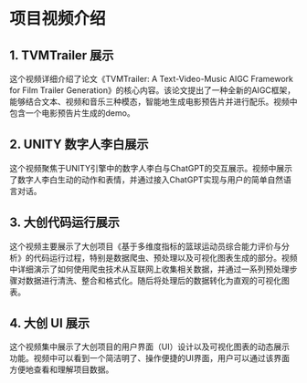 # 项目视频介绍  
  
## 1. TVMTrailer 展示  
  
  
这个视频详细介绍了论文《TVMTrailer: A Text-Video-Music AIGC Framework for Film Trailer Generation》的核心内容。该论文提出了一种全新的AIGC框架，能够结合文本、视频和音乐三种模态，智能地生成电影预告片并进行配乐。视频中包含一个电影预告片生成的demo。

  
## 2. UNITY 数字人李白展示  
  
  
这个视频聚焦于UNITY引擎中的数字人李白与ChatGPT的交互展示。视频中展示了数字人李白生动的动作和表情，并通过接入ChatGPT实现与用户的简单自然语言对话。
  
  
## 3. 大创代码运行展示  
  
  
这个视频主要展示了大创项目《基于多维度指标的篮球运动员综合能力评价与分析》的代码运行过程，特别是数据爬虫、预处理以及可视化图表生成的部分。视频中详细演示了如何使用爬虫技术从互联网上收集相关数据，并通过一系列预处理步骤对数据进行清洗、整合和格式化。随后将处理后的数据转化为直观的可视化图表。  
  
  
## 4. 大创 UI 展示  
  
  
这个视频集中展示了大创项目的用户界面（UI）设计以及可视化图表的动态展示功能。视频中可以看到一个简洁明了、操作便捷的UI界面，用户可以通过该界面方便地查看和理解项目数据。  
  
  
